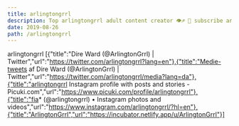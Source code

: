 ```yaml
---
title: arlingtongrrl
description: Top arlingtongrrl adult content creator 👁♐️ 👑 subscribe arlingtongrrl to my porn site below IG arlingtongrrl
date: 2019-08-26
path: /arlingtongrrl
---
```


arlingtongrrl
[{"title":"Dire Ward (@ArlingtonGrrl) | Twitter","url":"https://twitter.com/arlingtongrrl?lang=en"},{"title":"Medie-tweets af Dire Ward (@ArlingtonGrrl) | Twitter","url":"https://twitter.com/arlingtongrrl/media?lang=da"},{"title":"arlingtongrrl Instagram profile with posts and stories - Picuki.com","url":"https://www.picuki.com/profile/arlingtongrrl"},{"title":"fia* (@arlingtongrrl) • Instagram photos and videos","url":"https://www.instagram.com/arlingtongrrl/?hl=en"},{"title":"ArlingtonGrrl","url":"https://incubator.netlify.app/u/ArlingtonGrrl"}]

